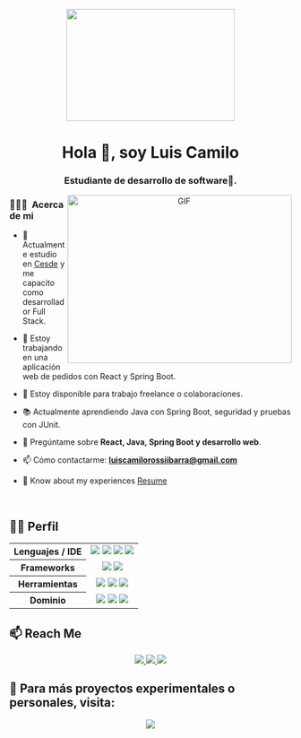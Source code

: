 <p align="center">
  <img width="300" height="200" src="https://i2.wp.com/www.bestworldevents.com/wp-content/uploads/2020/05/Hello-Gif.gif?resize=498%2C498">
</p>
<h1 align="center">Hola 👋, soy Luis Camilo</h1>
<h3 align="center">Estudiante de desarrollo de software🌟.</h3>

<a target="_blank" align="center">
  <img align="right" top="500" height="300" width="400" alt="GIF" src="https://media.giphy.com/media/SWoSkN6DxTszqIKEqv/giphy.gif">
</a>

### 👨🏻‍💻 &nbsp;Acerca de mi

- 🔭 Actualmente estudio en [Cesde](https://www.cesde.edu.co/) y me capacito como desarrollador Full Stack.

- 🌱 Estoy trabajando en una aplicación web de pedidos con React y Spring Boot.

- 🤝 Estoy disponible para trabajo freelance o colaboraciones.

- 📚 Actualmente aprendiendo Java con Spring Boot, seguridad y pruebas con JUnit.

- 💬 Pregúntame sobre **React, Java, Spring Boot y desarrollo web**.

- 📫 Cómo contactarme: **luiscamilorossiibarra@gmail.com**


- 📄 Know about my experiences <a href="https://github.com/100rabhcsmc/Me.io/blob/master/01SaurabhChavanReactNativeResume.pdf" target="blank">Resume</a>
<br/>

## 👨‍💻 Perfil

<div align="center">

<table>
  <tr>
    <th align="center">Lenguajes / IDE</th>
      <td align="center">
        <a href="#"><img src="https://img.shields.io/badge/-Java-007396?style=flat&logo=java&logoColor=white" /></a>
        <a href="#"><img src="https://img.shields.io/badge/-JavaScript-F7DF1E?style=flat&logo=javascript&logoColor=black" /></a>
        <a href="#"><img src="https://img.shields.io/badge/-VS%20Code-007ACC?style=flat&logo=visual-studio-code&logoColor=white" /></a>
        <a href="#"><img src="https://img.shields.io/badge/-IntelliJ%20IDEA-000000?style=flat&logo=intellij-idea&logoColor=white" /></a>
      </td>
  </tr>
  <tr>
    <th align="center">Frameworks</th>
    <td align="center">
      <a href="#"><img src="https://img.shields.io/badge/-React-61DAFB?style=flat&logo=react&logoColor=black" /></a>
      <a href="#"><img src="https://img.shields.io/badge/-Spring%20Boot-6DB33F?style=flat&logo=spring-boot&logoColor=white" /></a>
    </td>
  </tr>
  <tr>
    <th align="center">Herramientas</th>
    <td align="center">
      <a href="#"><img src="https://img.shields.io/badge/-Git-F05032?style=flat&logo=git&logoColor=white" /></a>
      <a href="#"><img src="https://img.shields.io/badge/-Postman-FF6C37?style=flat&logo=postman&logoColor=white" /></a>
      <a href="#"><img src="https://img.shields.io/badge/-MySQL-4479A1?style=flat&logo=mysql&logoColor=white" /></a>
    </td>
  </tr>
  <tr>
    <th align="center">Dominio</th>
    <td align="center">
      <a href="#"><img src="https://img.shields.io/badge/-Desarrollo%20Web-blue?style=flat" /></a>
      <a href="#"><img src="https://img.shields.io/badge/-REST%20API-green?style=flat" /></a>
      <a href="#"><img src="https://img.shields.io/badge/-Backend%20Java-orange?style=flat" /></a>
    </td>
  </tr>
</table>

</div>


## 📫 Reach Me

<p align="center">
  <a href="mailto:luiscamilorossiibarra@gmail.com">
    <img src="https://img.shields.io/badge/-Gmail-e54448?style=flat&logo=Gmail&logoColor=white" />
  </a>
  <a href="https://www.linkedin.com/in/tu_usuario/" target="_blank">
    <img src="https://img.shields.io/badge/-LinkedIn-0077B5?style=flat&logo=Linkedin&logoColor=white" />
  </a>
  <a href="https://wa.me/57tu_numero" target="_blank">
    <img src="https://img.shields.io/badge/-WhatsApp-25D366?style=flat&logo=whatsapp&logoColor=white" />
  </a>
</p>

## 🔁 Para más proyectos experimentales o personales, visita:

<p align="center">
  <a href="https://github.com/Rey-R06" target="_blank">
    <img src="https://img.shields.io/badge/-Rey%20R06-181717?style=flat&logo=github&logoColor=white" />
  </a>
</p>
